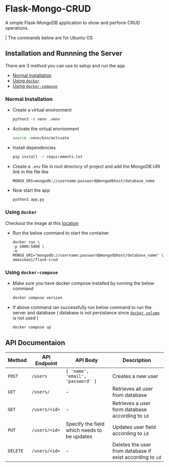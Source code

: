 # Flask-Mongo-CRUD
A simple Flask-MongoDB application to show and perform CRUD operations.

| The commands below are for Ubuntu OS

## Installation and Runnning the Server
There are 3 method you can use to setup and run the app
- [Normal Installation](#normal-installation)
- [Using `docker`](#using-docker)
- [Using `docker-compose`](#using-docker-compose)

### Normal Installation
- Create a virtual environment
    ```bash
    python3 -m venv .venv 
    ```
- Activate the virtual envrionment
    ```bash
    source .venv/bin/activate
    ```
- Install dependencies
    ```bash
    pip install -r requirements.txt
    ```
- Create a `.env` file in root directory of project and add the MongoDB URI link in the file like
    ```
    MONGO_URI=mongodb://username:password@mongodbhost/database_name
    ```
- Now start the app
    ```bash
    python3 app.py
    ```

### Using `docker`
Checkout the image at this [location](https://hub.docker.com/r/omaximani/flask-crud)
- Run the below command to start the container
    ```
    docker run \
    -p 5000:5000 \
    -e MONGO_URI="mongodb://username:password@mongodbhost/database_name" \ 
    omaximani/flask-crud
    ```

### Using `docker-compose`
- Make sure you have docker compose installed by running the below command
    ```bash
    docker compose version
    ```
- If above command ran successfully run below command to run the server and database ( database is not persistance since [`docker volume`](https://docs.docker.com/storage/volumes/) is not used )
    ```bash
    docker compose up
    ```

## API Documentaion
| Method | API Endpoint | API Body | Description |
| ------------- | ------------- | ------------- | ------------- |
| `POST` | `/users` | ```{ 'name', 'email', 'password' }``` | Creates a new user |
| `GET` | `/users/` | - | Retrieves all user from database |
| `GET` | `/users/<id>` | - | Retrieves a user form database according to `id` |
| `PUT` | `/users/<id>` | Specify the field which needs to be updates | Updates user field according to `id` |
| `DELETE` | `/users/<id>` | - | Deletes the user from database if exist according to `id` |


